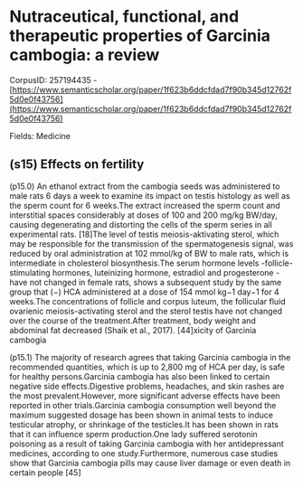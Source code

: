 # Nutraceutical, functional, and therapeutic properties of Garcinia cambogia: a review

CorpusID: 257194435 - [https://www.semanticscholar.org/paper/1f623b6ddcfdad7f90b345d12762f5d0e0f43756](https://www.semanticscholar.org/paper/1f623b6ddcfdad7f90b345d12762f5d0e0f43756)

Fields: Medicine

## (s15) Effects on fertility
(p15.0) An ethanol extract from the cambogia seeds was administered to male rats 6 days a week to examine its impact on testis histology as well as the sperm count for 6 weeks.The extract increased the sperm count and interstitial spaces considerably at doses of 100 and 200 mg/kg BW/day, causing degenerating and distorting the cells of the sperm series in all experimental rats. [18]The level of testis meiosis-aktivating sterol, which may be responsible for the transmission of the spermatogenesis signal, was reduced by oral administration at 102 mmol/kg of BW to male rats, which is intermediate in cholesterol biosynthesis.The serum hormone levels -follicle-stimulating hormones, luteinizing hormone, estradiol and progesterone -have not changed in female rats, shows a subsequent study by the same group that (−) HCA administered at a dose of 154 mmol kg−1 day−1 for 4 weeks.The concentrations of follicle and corpus luteum, the follicular fluid ovarienic meiosis-activating sterol and the sterol testis have not changed over the course of the treatment.After treatment, body weight and abdominal fat decreased (Shaik et al.,  2017). [44]xicity of Garcinia cambogia

(p15.1) The majority of research agrees that taking Garcinia cambogia in the recommended quantities, which is up to 2,800 mg of HCA per day, is safe for healthy persons.Garcinia cambogia has also been linked to certain negative side effects.Digestive problems, headaches, and skin rashes are the most prevalent.However, more significant adverse effects have been reported in other trials.Garcinia cambogia consumption well beyond the maximum suggested dosage has been shown in animal tests to induce testicular atrophy, or shrinkage of the testicles.It has been shown in rats that it can influence sperm production.One lady suffered serotonin poisoning as a result of taking Garcinia cambogia with her antidepressant medicines, according to one study.Furthermore, numerous case studies show that Garcinia cambogia pills may cause liver damage or even death in certain people [45]
